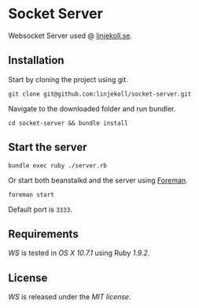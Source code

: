 # Socket Server

Websocket Server used @ [linjekoll.se](http://linjekoll.se).

## Installation

Start by cloning the project using git.

`git clone git@github.com:linjekoll/socket-server.git`

Navigate to the downloaded folder and run bundler.

`cd socket-server && bundle install`

## Start the server

`bundle exec ruby ./server.rb`

Or start both beanstalkd and the server using [Foreman](http://railscasts.com/episodes/281-foreman).

`foreman start`

Default port is `3333`.

## Requirements

*WS* is tested in *OS X 10.7.1* using Ruby *1.9.2*.

## License

*WS* is released under the *MIT license*.